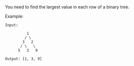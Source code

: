 You need to find the largest value in each row of a binary tree.

Example:

~~~
Input:

          1
         / \
        3   2
       / \   \
      5   3   9

Output: [1, 3, 9]
~~~
